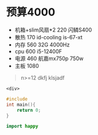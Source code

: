 # 预算4000
+ 机箱+slim风扇*2 220 闪鳞S400
+ 散热 170 id-cooling is-67-xt
+ 内存 560 32G 4000Hz
+ cpu 600 i5-12400F 
+ 电源 460 航嘉mx750p 750w
+ 主板 1080
> n>=12
dkfj
klsjadf


`<div>`

```c++
#include 
int main(){
    return 0;
}
```

```java
import happy

```